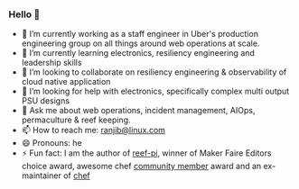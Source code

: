 ### Hello 👋
- 🔭 I’m currently working as a staff engineer in Uber's production engineering group on all things around web operations at scale.
- 🌱 I’m currently learning electronics, resiliency engineering and leadership skills
- 👯 I’m looking to collaborate on resiliency engineering & observability of cloud native application
- 🤔 I’m looking for help with electronics, specifically complex multi output PSU designs
- 💬 Ask me about web operations, incident management, AIOps, permaculture & reef keeping.
- 📫 How to reach me: ranjib@linux.com
- 😄 Pronouns: he
- ⚡ Fun fact: I am the author of [reef-pi](http://reef-pi.com), winner of Maker Faire Editors choice award, awesome chef [community member](https://github.com/chef/chef/blob/main/CHEF_MVPS.md) award and an ex-maintainer of [chef](https://github.com/chef/chef)
